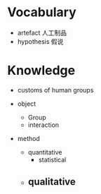 # Vocabulary 
- artefact 人工制品 
- hypothesis 假说 

# Knowledge 
- customs of human groups 

- object 
	- Group 
	- interaction 
- method 
	- quantitative 
		- statistical 
	- qualitative 
		- 